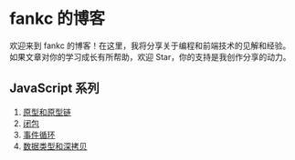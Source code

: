 # fankc 的博客

欢迎来到 fankc 的博客！在这里，我将分享关于编程和前端技术的见解和经验。如果文章对你的学习成长有所帮助，欢迎 Star，你的支持是我创作分享的动力。

## JavaScript 系列

1. [原型和原型链](./JavaScript/原型和原型链.md)
2. [闭包](./JavaScript/闭包.md)
3. [事件循环](./JavaScript/事件循环.md)
4. [数据类型和深拷贝](./JavaScript/数据类型和深拷贝.md)